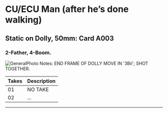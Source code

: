 # CU/ECU Man (after he’s done walking)

## Static on Dolly, 50mm: Card A003

### 2-Father, 4-Boom.

![GeneralPhoto][]
Notes: END FRAME OF DOLLY MOVE IN '3Bii'; SHOT TOGETHER.

| Takes | Description |
|:---|:----|
| 01 | NO TAKE |
| 02 | ...|


----


[GeneralPhoto]:  100-1902
